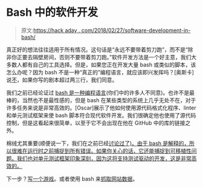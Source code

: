 # Bash 中的软件开发

> 原文:[https://hack aday . com/2018/02/27/software-development-in-bash/](https://hackaday.com/2018/02/27/software-development-in-bash/)

真正好的想法往往适用于所有情况。这句话是“永远不要带着剪刀跑”，而不是“除非你正要去隔壁房间，否则不要带着剪刀跑。”软件开发方法是一个好主意，我们大多数人都有自己的工具选择。但是，如果您正在开发大量 bash 或类似的脚本，该怎么办呢？因为 bash 不是一种“真正的”编程语言，就应该即兴发挥吗？[奥斯卡]说[不](https://oscarforner.com/2018/02/24/Software_development_using_Bash)，如果你写的剧本超过两三行，我们同意。

我们之前已经论证过 [bash 是一种编程语言](https://hackaday.com/2017/07/21/linux-fu-better-bash-scripting/)(你们中的许多人不同意)。也许不是最棒的，当然也不是最性感的，但是 bash 在某些类型的系统上几乎无处不在，对于许多任务来说是非常高效的。[Oscar]展示了他如何使用源代码格式化程序、linter 和单元测试框架来使 bash 脚本符合现代软件开发。我们很确定他也使用了源代码控制，但是这看起来很简单，以至于它不会出现在他在 GitHub 中的库的链接之外。

棉绒尤其重要(顺便说一下，我们在之前已经[讨论过了)。由于 bash 是解释的，所以很难在运行时之前捕捉到所有错误。如果你关心的话，它还能捕捉到可移植性问题。我们也对单元测试框架印象深刻，因为这将支持测试驱动的开发，这是非常高效的。](https://hackaday.com/2017/03/29/lint-for-shell-scripters/)

下一步？[写一个游戏](https://hackaday.com/2013/02/05/bash-games/)。或者使用 bash 来[抓取网站数据](https://hackaday.com/2010/12/25/crash-course-in-html-manipulation-from-a-shell-script/)。